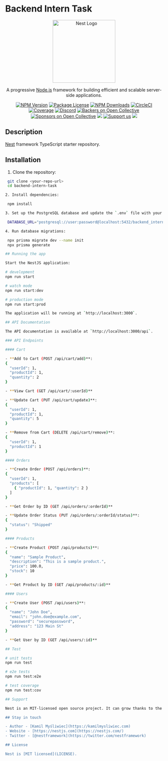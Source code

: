 # Backend Intern Task

<p align="center">
  <a href="http://nestjs.com/" target="blank"><img src="https://nestjs.com/img/logo-small.svg" width="200" alt="Nest Logo" /></a>
</p>

[circleci-image]: https://img.shields.io/circleci/build/github/nestjs/nest/master?token=abc123def456
[circleci-url]: https://circleci.com/gh/nestjs/nest

<p align="center">A progressive <a href="http://nodejs.org" target="_blank">Node.js</a> framework for building efficient and scalable server-side applications.</p>
<p align="center">
<a href="https://www.npmjs.com/~nestjscore" target="_blank"><img src="https://img.shields.io/npm/v/@nestjs/core.svg" alt="NPM Version" /></a>
<a href="https://www.npmjs.com/~nestjscore" target="_blank"><img src="https://img.shields.io/npm/l/@nestjs/core.svg" alt="Package License" /></a>
<a href="https://www.npmjs.com/~nestjscore" target="_blank"><img src="https://img.shields.io/npm/dm/@nestjs/common.svg" alt="NPM Downloads" /></a>
<a href="https://circleci.com/gh/nestjs/nest" target="_blank"><img src="https://img.shields.io/circleci/build/github/nestjs/nest/master" alt="CircleCI" /></a>
<a href="https://coveralls.io/github/nestjs/nest?branch=master" target="_blank"><img src="https://coveralls.io/repos/github/nestjs/nest/badge.svg?branch=master#9" alt="Coverage" /></a>
<a href="https://discord.gg/G7Qnnhy" target="_blank"><img src="https://img.shields.io/badge/discord-online-brightgreen.svg" alt="Discord"/></a>
<a href="https://opencollective.com/nest#backer" target="_blank"><img src="https://opencollective.com/nest/backers/badge.svg" alt="Backers on Open Collective" /></a>
<a href="https://opencollective.com/nest#sponsor" target="_blank"><img src="https://opencollective.com/nest/sponsors/badge.svg" alt="Sponsors on Open Collective" /></a>
<a href="https://paypal.me/kamilmysliwiec" target="_blank"><img src="https://img.shields.io/badge/Donate-PayPal-ff3f59.svg"/></a>
<a href="https://opencollective.com/nest#sponsor" target="_blank"><img src="https://img.shields.io/badge/Support%20us-Open%20Collective-41B883.svg" alt="Support us"></a>
<a href="https://twitter.com/nestframework" target="_blank"><img src="https://img.shields.io/twitter/follow/nestframework.svg?style=social&label=Follow"></a>
</p>

## Description

[Nest](https://github.com/nestjs/nest) framework TypeScript starter repository.

## Installation

1. Clone the repository:

  ```bash
   git clone <your-repo-url>
   cd backend-intern-task

2. Install dependencies:

   npm install

3. Set up the PostgreSQL database and update the `.env` file with your database credentials:

   DATABASE_URL="postgresql://user:password@localhost:5432/backend_intern_task"

4. Run database migrations:

   npx prisma migrate dev --name init
   npx prisma generate

## Running the app

Start the NestJS application:

# development
npm run start

# watch mode
npm run start:dev

# production mode
npm run start:prod

The application will be running at `http://localhost:3000`.

## API Documentation

The API documentation is available at `http://localhost:3000/api`.

### API Endpoints

#### Cart

- **Add to Cart (POST /api/cart/add)**:
  {
    "userId": 1,
    "productId": 1,
    "quantity": 2
  }

- **View Cart (GET /api/cart/:userId)**

- **Update Cart (PUT /api/cart/update)**:
  {
    "userId": 1,
    "productId": 1,
    "quantity": 5
  }

- **Remove from Cart (DELETE /api/cart/remove)**:
  {
    "userId": 1,
    "productId": 1
  }

#### Orders

- **Create Order (POST /api/orders)**:
  {
    "userId": 1,
    "products": [
      { "productId": 1, "quantity": 2 }
    ]
  }

- **Get Order by ID (GET /api/orders/:orderId)**

- **Update Order Status (PUT /api/orders/:orderId/status)**:
  {
    "status": "Shipped"
  }

#### Products

- **Create Product (POST /api/products)**:
  {
    "name": "Sample Product",
    "description": "This is a sample product.",
    "price": 100.0,
    "stock": 10
  }

- **Get Product by ID (GET /api/products/:id)**

#### Users

- **Create User (POST /api/users)**:
  {
    "name": "John Doe",
    "email": "john.doe@example.com",
    "password": "securepassword",
    "address": "123 Main St"
  }

- **Get User by ID (GET /api/users/:id)**

## Test

# unit tests
npm run test

# e2e tests
npm run test:e2e

# test coverage
npm run test:cov

## Support

Nest is an MIT-licensed open source project. It can grow thanks to the sponsors and support by the amazing backers. If you'd like to join them, please [read more here](https://docs.nestjs.com/support).

## Stay in touch

- Author - [Kamil Myśliwiec](https://kamilmysliwiec.com)
- Website - [https://nestjs.com](https://nestjs.com/)
- Twitter - [@nestframework](https://twitter.com/nestframework)

## License

Nest is [MIT licensed](LICENSE).
